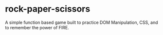 # rock-paper-scissors

A simple function based game built to practice DOM Manipulation, CSS, and to remember the power of FIRE.
